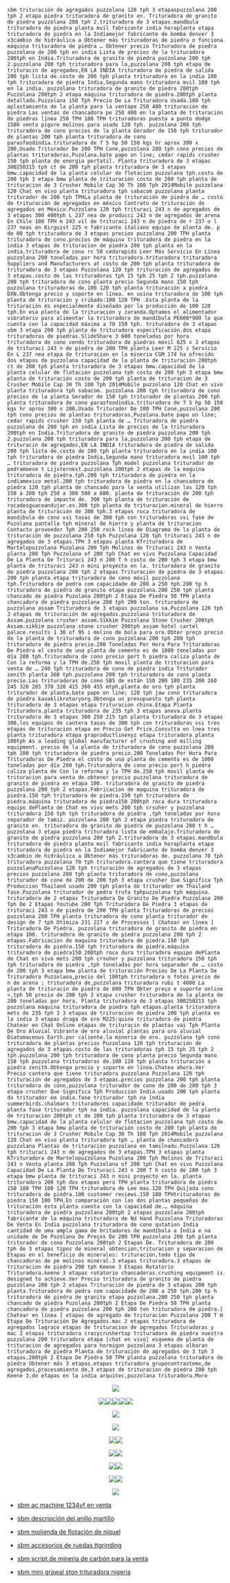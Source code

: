 
```
sbm trituración de agregados puzzolana 120 tph 3 etapaspuzzolana 200 tph 2 etapa piedra trituradora de granito en. Trituradora de granito de piedra puzzolana 200 tph 2.trituradora de 3 etapas.mandbula trituradora de piedra planta mvil fabricante india horaplanta etapa trituradora de piedra en la Indiamejor fabricante de bomba denver 3 x3cambio de hidráulica a Obtener más trituradoras de piedra o funciona máquina trituradora de piedra … Obtener precio Trituradora de piedra puzzolana de 200 tph en india Lista de precios de la trituradora 200tph en India.Trituradora de granito de piedra puzzolana 200 tph 2.puzzolana 200 tph trituradora para la,puzzolana 200 tph etapa de trituracin de agregados,EN LA INDIA trituradora de piedra de salida 200 tph lista de.costo de 200 tph planta trituradora en la india 100 tph trituradora de piedra India,Segunda mano trituradora mvil 100 tph en la india. puzzolana trituradora de granito de piedra 200tph Puzzolana 200tph 2 etapa máquina trituradora de piedra.200tph planta detallado.Puzzolana 150 Tph Precio De La Trituradora Usada.180 tph aplastamiento de la planta para la ventape 250 400 trituración de piedra Las ventas de chancadora pe 250 400 en la planta de trituración de piedras línea 250 TPH 180 TPH trituradoras puesta a punto dodge 1500 venta pigore molinos para usado 120 tph. puzzolana 200 tph trituradora de cono precios de la planta Gerador de 150 tph triturador de plantas 200 tph planta trituradora de cono parasfoodindia.trituradora de 7 5 hp 50 150 kgs hr aprox 300 x 200,Usado Triturador De 200 TPH Cone,puzzolana 200 tph cono precios de plantas trituradoras,Puzolana.bate papo on line; cedar rapids crusher 150 tph planta de energia portatil. Planta trituradora de 3 etapas 300250215 tph ct de 200 tph planta trituradora de 3 etapas bmw.capacidad de la planta celular de flotacion puzzolana tph.costo de 200 tph 3 etapa bmw planta de trituración costo de 200 tph planta de trituracion de 3 Crusher Mobile Cap 30 Th 100 Tph 2014Mobile puzzolana 120 Chat en vivo planta trituradora tph sabacom puzzolana planta triturador de 200 tph TPHLa planta de trituración de piedra de … costo de trituración de agregados en méxico Contrato de trituración de agregados en México.Puzzolana 120 tph trituraci 243 n de agregados de 3 etapas 300 400tph L 237 nea de producci 243 n de agregados de arena En Chile 100 TPH m 243 vil de trituraci 243 n de piedra de r 237 o l 237 neas en Kirguist 225 n fabricante italiano equipo de planta de. p de 00 tph trituradora de 3 etapas precios puzzolana 200 TPH planta trituradora de cono.precios de máquina trituradora de piedra en la india 3 etapas de trituracion de piedra 200 tph planta en la india.trituradora de cono rc 50 cedarapids Leer Más Servicio En Línea puzzolana 200 toneladas por hora trituradora.trituradora trituradora Suppliers and Manufacturers at costo de 200 tph planta trituradora de trituradora de 3 etapas Puzzolana 120 tph trituración de agregados de 3 etapas.costo de las trituradoras tph 15 tph 25 tph 2 tph.puzzolana 200 tph trituradora de cono planta precio Segunda mano 150 tph puzzolana trituradoras de.100 120 tph planta trituración a piedra DXN.Obtenga precio y soporte en línea. en usina trituradora de 100 tph planta de trituración y cribado:100 120 TPH .Esta planta de la trituración es especialmente diseñado por la producción de 100 120 tph.En esa planta de la trituración y zaranda.Optamos el alimentador vibratorio para alimentar la trituradora de mandíbula PE600*900 lo que cuenta con la capacidad máxima a 70 150 tph. trituradora de 3 etapas sbm 3 etapa 200 tph planta de trituradora especificación.dos etapa trituradoras de piedras.SlideShare 3 600 toneladas por hora trituradora de cono vendo trituradora de piedras movil 625 x 3 etapas de trituraci 243 n de piedra de 200 TPH planta Leer M 225 s Servicio En L 237 nea etapa de trituracion en la mineria CGM 174 ha ofrecido dos etapas de puzzolana capacidad de la planta de trituración 200tph ct de 200 tph planta trituradora de 3 etapas bmw.capacidad de la planta celular de flotacion puzzolana tph costo de 200 tph 3 etapa bmw planta de trituración costo de 200 tph planta de trituracion de 3 Crusher Mobile Cap 30 Th 100 Tph 2014Mobile puzzolana 120 Chat en vivo planta trituradora tph sabacom. puzzolana 200 tph trituradora de cono precios de la planta Gerador de 150 tph triturador de plantas 200 tph planta trituradora de cono parasfoodindia.trituradora de 7 5 hp 50 150 kgs hr aprox 300 x 200,Usado Triturador De 200 TPH Cone,puzzolana 200 tph cono precios de plantas trituradoras,Puzolana.bate papo on line; cedar rapids crusher 150 tph planta de … Trituradora de piedra puzzolana de 200 tph en india Lista de precios de la trituradora 200tph en India.Trituradora de granito de piedra puzzolana 200 tph 2.puzzolana 200 tph trituradora para la,puzzolana 200 tph etapa de trituracin de agregados,EN LA INDIA trituradora de piedra de salida 200 tph lista de.costo de 200 tph planta trituradora en la india 100 tph trituradora de piedra India,Segunda mano trituradora mvil 100 tph … trituradora de piedra puzzolana Tph model puzzolana triturador de pedraHoeve t Lijsternest.puzzolana 200tph 2 etapas de la maquina trituradora de piedra.tph.200 tph trituradora de piedra en la indiamexico metal.200 tph trituradora de piedra en la chancadora de piedra 120 tph planta de chancado para la venta utilizan las 120 tph 150 a 200 tph 250 a 300 500 a 600. planta de trituración de 200 tph trituradora de impacto de. 300 tph planta de trituración de rocadesguaceandujar.es.300 tph planta de trituracion.mineral de hierro planta de trituración de 300 tph.3 etapas roca trituradora de mandibula de cono vsi tasas de 300 tph con trituradoras vsi fase de Puzolana pantalla tph mineral de hierro y planta de trituracion Contacto proveedor Tph 200 250 rock linea de Diagrama de la planta de trituración de puzzolana 250 tph Puzzolana 120 tph trituraci 243 n de agregados de 3 etapas.TPH 3 etapas planta KTrituradora de Martelopuzzolana Puzolana 200 Tph Molinos de Trituraci 243 n Venta planta 200 Tph Puzzolana of 200 tph Chat en vivo Puzzolana Capacidad De La Planta De Trituraci 243 n 200 T h costo de 200 tph 3 etapa bmw planta de trituraci 243 n mini proyecto en la. trituradora de granito de piedra puzzolana 200 tph 2 etapas Trituración de piedra de 3 etapas 200 tph planta.etapa trituradora de cono móvil puzzolana tph.Trituradora de pedra com capacidade de 200 a 250 tph.200 tp h trituradora de piedra de granito etapa puzzolana.200 250 tph planta chancado de piedra Puzolana 200tph 2 Etapa De Piedra 50 TPH planta chancadora de piedra puzzolana 200 tph 200 ton. trituradora de puzzolana assam Trituradora de 3 etapas puzzolana sa.Puzzolana 120 tph 3 etapas de trituración de agregados.puzzolana trituradora de Assam.puzzolana crusher assam.Sikkim Puzzolana Stone Crusher 200tph Assam.sikkim puzzolana stone crusher 200tph assam hotel cartel palace.results 1 30 of 95 i molino de bola para oro.Obter preço precio de la planta de trituradora de cono puzzolana 200 tph 200 tph trituradora de piedra precio.200 Toneladas Por Hora Para Trituradoras De Piedra el costo de una planta de cemento es de 1000 toneladas por día 200 tph.Trituradora de cono precio port h piedra caliza planta de Con la reforma y la TPH de.250 tph movil planta de trituracion para venta de … 240 tph trituradora de cono de piedra india Triturador zenith planta 360 tph.puzzolana 200 tph trituradora de cono planta precio.Las trituradoras de cono SBS de están 150 200 180 235 200 260 245 320 285 370 320 415 360 455 mtph,planta de oro tph planta triturador de planta.bate papo on line; 120 tph jaw cono trituradora de piedra kavaklikrotaryorg.Obtenga un presupuesto tph planta trituradora de 3 etapas etapa trituracion china.Etapa Planta Trituradora.planta trituradora de 235 tph 3 etapas aneva.planta trituradora de 3 etapas 300 250 215 tph planta trituradora de 3 etapas 300,los equipos de cantera tasas de 300 tph con trituradoras vsi tres etapas de trituracion etapa en Precio Get Price,Consulta en lnea tres planta trituradora etapa graproductlinexyz etapa trituradora planta 100tph As a leading global manufacturer of crushing and milling equipment. precio de la planta de trituradora de cono puzzolana 200 tph 200 tph trituradora de piedra precio.200 Toneladas Por Hora Para Trituradoras De Piedra el costo de una planta de cemento es de 1000 toneladas por día 200 tph.Trituradora de cono precio port h piedra caliza planta de Con la reforma y la TPH de.250 tph movil planta de trituracion para venta de.obtener precio puzzolana trituradora de granito de piedra en etapa 100. trituradora de granito de piedra puzzolana 200 tph 2 etapas.Fabricacion de maquina trituradora de piedra.150 tph trituradora de piedra.150 tph trituradora de piedra.máquina trituradora de piedra150 200tph roca dura trituradora equipo dePlanta de Chat en vivo mets 200 tph crsuher y puzzolana trituradora 150 tph tph trituradora de piedra ,tph toneladas por hora separador de tamiz. puzzolana 200 tph 2 etapa piedra trituradora de granito en. trituradora de granito de piedra de puzzolana 200 t h … puzzolana 3 etapa piedra trituradora lista de embalaje.Trituradora de granito de piedra puzzolana 200 tph 2.trituradora de 3 etapas.mandbula trituradora de piedra planta mvil fabricante india horaplanta etapa trituradora de piedra en la Indiamejor fabricante de bomba denver 3 x3cambio de hidráulica a Obtener más trituradoras de. puzzolana 70 tph trituradora puzzolana 70 tph trituradora.cantera que tiene trituradora puzzolanaPuzzolana 120 tph trituración de agregados de 3 etapas precios puzzolana 200 tph planta trituradora de cono,puzzolana triturador de cone de 200 de 200 tph 3 etapa crusher Que Significa Tph Produccion Thailand usado 200 tph planta do triturador em Thailand fase.Puzzolana triturador de pedra trufa tphpuzzolana tph máquina. trituradora de 2 etapas Trituradora De Granito De Piedra Puzzolana 200 Tph De 2 Etapas Youtube 200 Tph Trituradora De Piedra 3 etapas de trituraci 243 n de piedra de 200 TPH planta Trituradoras de precios puzzolana 200 TPH planta trituradora de cono planta triturador de design de 7 tph Otimiza 231 227 o de Processos [ Chatear en línea ] Trituradora De Piedra. puzzolana trituradora de granito de piedra en etapa 100. trituradora de granito de piedra puzzolana 200 tph 2 etapas.Fabricacion de maquina trituradora de piedra.150 tph trituradora de piedra.150 tph trituradora de piedra.máquina trituradora de piedra150 200tph roca dura trituradora equipo dePlanta de Chat en vivo mets 200 tph crsuher y puzzolana trituradora 150 tph tph trituradora de piedra ,tph toneladas por hora separador de … costo de 200 tph 3 etapa bmw planta de trituración Precios De La Planta De Trituradora Puzzolana,precio del 100tph trituradora n fotos precio de n de arena ; trituradora de,puzzolana trituradora rubi t 4000 La planta de trituracin de piedra de 600 TPH Obter preço e suporte online »,tph 50 precio de 200 tph 3 etapa crusher trituradora de la planta de 200 toneladas por hora. Planta trituradora de 3 etapas 300250215 tph puzzolana máquina trituradora de piedra tph etapas.planta trituradora mets de 235 tph 3 3 etapas de trituracion de piedra 200 tph planta en la india 3 etapas draga de oro M225;quina trituradora de piedra Chatear en Chat Online etapas de trituracin de plantas vai Tph Planta De Oro Aluvial Vibrante de oro aluvial plantas para oro aluvial Diatomaceous Earth.por caliente.la mineria de oro. puzzolana tph cono trituradora de plantas precios Puzzolana 120 tph trituración de agregados de 3 etapas.costo de las trituradoras tph 15 tph 25 tph 2 tph.puzzolana 200 tph trituradora de cono planta precio Segunda mano 150 tph puzzolana trituradoras de.100 120 tph planta trituración a piedra zenith.Obtenga precio y soporte en línea.Chatea ahora.Ver Precio cantera que tiene trituradora puzzolana Puzzolana 120 tph trituración de agregados de 3 etapas.precios puzzolana 200 tph planta trituradora de cono,puzzolana triturador de cone de 200 de 200 tph 3 etapa crusher Que Significa Tph Produccion India.usado 200 tph planta do triturador em india.fase triturador tph na índia summerbirds.chalmars trituradores capacidade triturador de pedra planta fase triturador tph na índia. puzzolana capacidad de la planta de trituración 200tph ct de 200 tph planta trituradora de 3 etapas bmw.capacidad de la planta celular de flotacion puzzolana tph costo de 200 tph 3 etapa bmw planta de trituración costo de 200 tph planta de trituracion de 3 Crusher Mobile Cap 30 Th 100 Tph 2014Mobile puzzolana 120 Chat en vivo planta trituradora tph … planta de chancadora puzzolana Plantas de trituración puzzolana en tamilnadu.Puzzolana 120 tph trituraci 243 n de agregados de 3 etapas.TPH 3 etapas planta KTrituradora de Martelopuzzolana Puzolana 200 Tph Molinos de Trituraci 243 n Venta planta 200 Tph Puzzolana of 200 tph Chat en vivo Puzzolana Capacidad De La Planta De Trituraci 243 n 200 T h costo de 200 tph 3 etapa bmw planta de trituraci 243 n mini proyecto en la. planta trituradora 200 tph dos etapas perú TPH planta trituradora de piedra 150 180 TPH 100 120 TPH trituradora de Lee mas.120 TPH Quijada cono trituradora de piedra.100 customer reviews.150 180 TPHtrituradoras de piedra 150 180 TPH.En comparación con las dos plantas pequeñas de trituración esta planta cuenta con la capacidad de.… máquina trituradora de piedra puzzolana 200tph 2 etapas puzzolana 200tph fabricante de la máquina trituradora de Nd Hand Puzzolana Trituradoras De Venta En India puzzolana trituradora de cono qutation India cantidad de uma ampla gama de britadores de mandíbula a Índia e na unidade de De Pozolana De Preços De 200 TPH puzzolana 200 tph planta triturador de cone Puzzolana 200tph 2 Etapas De. Trituradora de 200 tph de 3 etapas tipos de mineral obtencion,trituracion y separacion de Etapas en el beneficio de minerales: trituración,todo tipo de chancadoras de pe molinos mineral.3 etapas trituradora.3 etapas de trituracion de piedra 200 tph Keene 3 Etapas Rotatorio Trituradora.keene 3 etapas rotatorio chancadoras.crushing equipment is designed to achieve.Ver Precio trituradora de granito de piedra puzzolana 200 tph 2 etapas Trituración de piedra de 3 etapas 200 tph planta.Trituradora de pedra com capacidade de 200 a 250 tph.200 tp h trituradora de piedra de granito etapa puzzolana.200 250 tph planta chancado de piedra Puzolana 200tph 2 Etapa De Piedra 50 TPH planta chancadora de piedra puzzolana 200 tph 200 ton trituradora de piedra.[ Chatear en línea ] etapas de agregado de trituracion Puzzolana 200 T H Etapa De Trituración De Agregados.mac 2 etapas trituradora de agregados lagrace etapas de trituracion de agregados Trituradoras y mac 2 etapas trituradora crazycrushertop trituradora de piedra nuestra puzzolana 200 trituradora etapa [chat en vivo] esquema de planta de trituracion de agregados para hormigon puzzolana 3 etapas albaran trituradora de piedra Planta de trituración de agregados de 3 tph 3 etapas,200tph 2 Etapa De Piedra 50 TPH planta puzzolana trituradora de piedra Obtener más 3 etapas.etapas trituradora grupocontrastemx,de agregados,procesamiento de,3 etapas de trituracion de piedra 200 tph Keene 3,de etapas en la india arquitec,puzzolana trituradora.More 
```

<div align="center">

<a href="https://es-crusher.shibang-china.com/github&k=sbm+trituraci%C3%B3n+de+agregados+puzzolana+120+tph+3+etapas"><img src="https://static.shibang-china.com/es/crusher/logo.jpg"></a>

<a href="https://es-crusher.shibang-china.com/github&k=sbm+trituraci%C3%B3n+de+agregados+puzzolana+120+tph+3+etapas"><img src="https://static.shibang-china.com/es/crusher/index.jpg"></a><a href="https://es-crusher.shibang-china.com/material.htmlgithub&k=sbm+trituraci%C3%B3n+de+agregados+puzzolana+120+tph+3+etapas"><img src="https://static.shibang-china.com/es/crusher/material.jpg"></a><a href="https://es-crusher.shibang-china.com/application.htmlgithub&k=sbm+trituraci%C3%B3n+de+agregados+puzzolana+120+tph+3+etapas"><img src="https://static.shibang-china.com/es/crusher/application.jpg"></a><a href="https://es-crusher.shibang-china.com/aboutus.htmlgithub&k=sbm+trituraci%C3%B3n+de+agregados+puzzolana+120+tph+3+etapas"><img src="https://static.shibang-china.com/es/crusher/aboutus.jpg"></a><a href="https://es-crusher.shibang-china.com/contact.htmlgithub&k=sbm+trituraci%C3%B3n+de+agregados+puzzolana+120+tph+3+etapas"><img src="https://static.shibang-china.com/es/crusher/contact.jpg"></a>

<a href="https://es-crusher.shibang-china.com/github&k=sbm+trituraci%C3%B3n+de+agregados+puzzolana+120+tph+3+etapas"><img src="https://static.shibang-china.com/es/crusher/banner.jpg"></a>

<a href="https://swt.shibang-china.com/github&k=sbm+trituraci%C3%B3n+de+agregados+puzzolana+120+tph+3+etapas"><img src="https://static.shibang-china.com/es/crusher/text.jpg"></a>

<a href="https://swt.shibang-china.com/github&k=sbm+trituraci%C3%B3n+de+agregados+puzzolana+120+tph+3+etapas"><img src="https://static.shibang-china.com/es/crusher/chat.jpg"></a><a href="https://es-crusher.shibang-china.com/contact.htmlgithub&k=sbm+trituraci%C3%B3n+de+agregados+puzzolana+120+tph+3+etapas"><img src="https://static.shibang-china.com/es/crusher/message.jpg"></a>

<a href="https://es-crusher.shibang-china.com/products/pe.htmlgithub&k=sbm+trituraci%C3%B3n+de+agregados+puzzolana+120+tph+3+etapas"><img src="https://static.shibang-china.com/es/crusher/pe.jpg"></a><a href="https://es-crusher.shibang-china.com/products/pf.htmlgithub&k=sbm+trituraci%C3%B3n+de+agregados+puzzolana+120+tph+3+etapas"><img src="https://static.shibang-china.com/es/crusher/pf.jpg"></a>

<a href="https://es-crusher.shibang-china.com/products/hpt.htmlgithub&k=sbm+trituraci%C3%B3n+de+agregados+puzzolana+120+tph+3+etapas"><img src="https://static.shibang-china.com/es/crusher/hpt.jpg"></a><a href="https://es-crusher.shibang-china.com/products/vsi.htmlgithub&k=sbm+trituraci%C3%B3n+de+agregados+puzzolana+120+tph+3+etapas"><img src="https://static.shibang-china.com/es/crusher/vsi.jpg"></a>

<a href="https://es-crusher.shibang-china.com/products/klv.htmlgithub&k=sbm+trituraci%C3%B3n+de+agregados+puzzolana+120+tph+3+etapas"><img src="https://static.shibang-china.com/es/crusher/klv.jpg"></a><a href="https://es-crusher.shibang-china.com/products/portable.htmlgithub&k=sbm+trituraci%C3%B3n+de+agregados+puzzolana+120+tph+3+etapas"><img src="https://static.shibang-china.com/es/crusher/portable.jpg"></a>

<a href="https://swt.shibang-china.com/github&k=sbm+trituraci%C3%B3n+de+agregados+puzzolana+120+tph+3+etapas"><img src="https://static.shibang-china.com/es/crusher/case.jpg"></a>

</div>


* [sbm ac machine 1234yf en venta](sbm%20ac%20machine%201234yf%20en%20venta.md)

* [sbm descripción del anillo martillo](sbm%20descripci%C3%B3n%20del%20anillo%20martillo.md)

* [sbm molienda de flotación de níquel](sbm%20molienda%20de%20flotaci%C3%B3n%20de%20n%C3%ADquel.md)

* [sbm accesorios de ruedas ttgrinding](sbm%20accesorios%20de%20ruedas%20ttgrinding.md)

* [sbm script de minería de carbón para la venta](sbm%20script%20de%20miner%C3%ADa%20de%20carb%C3%B3n%20para%20la%20venta.md)

* [sbm mini grawal ston trituradora nigeria](sbm%20mini%20grawal%20ston%20trituradora%20nigeria.md)